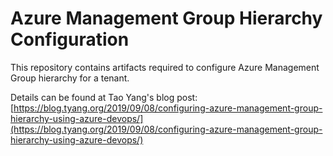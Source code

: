 # Azure Management Group Hierarchy Configuration

This repository contains artifacts required to configure Azure Management Group hierarchy for a tenant.

Details can be found at Tao Yang's blog post: [https://blog.tyang.org/2019/09/08/configuring-azure-management-group-hierarchy-using-azure-devops/](https://blog.tyang.org/2019/09/08/configuring-azure-management-group-hierarchy-using-azure-devops/)
